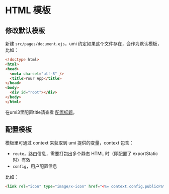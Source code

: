 # HTML 模板

## 修改默认模板

新建 `src/pages/document.ejs`，umi 约定如果这个文件存在，会作为默认模板，比如：

```html
<!doctype html>
<html>
<head>
  <meta charset="utf-8" />
  <title>Your App</title>
</head>
<body>
  <div id="root"></div>
</body>
</html>
```

在umi3里配置title请查看 [配置标题](../config#title)。

## 配置模板

模板里可通过 context 来获取到 umi 提供的变量，context 包含：

* `route`，路由信息，需要打包出多个静态 HTML 时（即配置了 exportStatic 时）有效
* `config`，用户配置信息

比如：

```html
<link rel="icon" type="image/x-icon" href="<%= context.config.publicPath %>favicon.png" />
```

